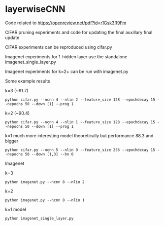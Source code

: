# layerwiseCNN

Code related to https://openreview.net/pdf?id=r1Gsk3R9Fm

CIFAR pruning experiments  and code for updating the final auxillary final update

CIFAR experiments can be reproduced using cifar.py

Imagenet experiments for 1-hidden layer use the standalone imagenet_single_layer.py

Imagenet experiments for k=2+ can be run with imagenet.py


Some example results

k=3 (~91.7) 
```
python cifar.py --ncnn 4 --nlin 2 --feature_size 128 --epochdecay 15 --nepochs 50 --down [1] --prog 1

```

k=2 (~90.4)

```
python cifar.py --ncnn 4 --nlin 1 --feature_size 128 --epochdecay 15 --nepochs 50 --down [1] --prog 1

```

k=1 much more interesting model theoretically but performance  88.3 and bigger
```
python cifar.py --ncnn 5 --nlin 0 --feature_size 256 --epochdecay 15 --nepochs 50 --down [1,3] --bn 0

```

Imagenet

k=3 
```
python imagenet.py --ncnn 8 --nlin 2 

```

k=2 

```
python imagenet.py --ncnn 8 --nlin 1 

```

k=1 model
```
python imagenet_single_layer.py 

```